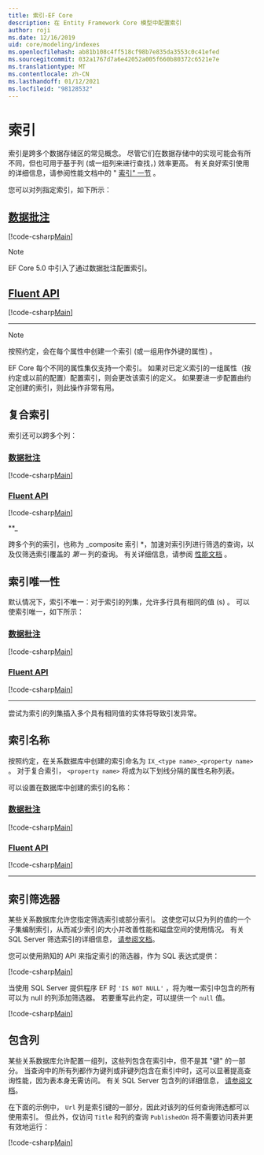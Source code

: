 ```yaml
---
title: 索引-EF Core
description: 在 Entity Framework Core 模型中配置索引
author: roji
ms.date: 12/16/2019
uid: core/modeling/indexes
ms.openlocfilehash: ab81b108c4ff518cf98b7e835da3553c0c41efed
ms.sourcegitcommit: 032a1767d7a6e42052a005f660b80372c6521e7e
ms.translationtype: MT
ms.contentlocale: zh-CN
ms.lasthandoff: 01/12/2021
ms.locfileid: "98128532"
---
```

# <a name="indexes"></a>索引

索引是跨多个数据存储区的常见概念。 尽管它们在数据存储中的实现可能会有所不同，但也可用于基于列 (或一组列来进行查找，) 效率更高。 有关良好索引使用的详细信息，请参阅性能文档中的 " [索引" 一节](xref:core/performance/efficient-querying#use-indexes-properly) 。

您可以对列指定索引，如下所示：

## <a name="data-annotations"></a>[数据批注](#tab/data-annotations)

[!code-csharp[Main](../../../samples/core/Modeling/DataAnnotations/Index.cs?name=Index&highlight=1)]

> [!NOTE]
> EF Core 5.0 中引入了通过数据批注配置索引。

## <a name="fluent-api"></a>[Fluent API](#tab/fluent-api)

[!code-csharp[Main](../../../samples/core/Modeling/FluentAPI/Index.cs?name=Index&highlight=4)]

***

> [!NOTE]
> 按照约定，会在每个属性中创建一个索引 (或一组用作外键的属性) 。
>
> EF Core 每个不同的属性集仅支持一个索引。 如果对已定义索引的一组属性（按约定或以前的配置）配置索引，则会更改该索引的定义。 如果要进一步配置由约定创建的索引，则此操作非常有用。

## <a name="composite-index"></a>复合索引

索引还可以跨多个列：

### <a name="data-annotations"></a>[数据批注](#tab/data-annotations)

[!code-csharp[Main](../../../samples/core/Modeling/DataAnnotations/IndexComposite.cs?name=Composite&highlight=1)]

### <a name="fluent-api"></a>[Fluent API](#tab/fluent-api)

[!code-csharp[Main](../../../samples/core/Modeling/FluentAPI/IndexComposite.cs?name=Composite&highlight=4)]

**_

跨多个列的索引，也称为 _composite 索引 *，加速对索引列进行筛选的查询，以及仅筛选索引覆盖的 *第一* 列的查询。 有关详细信息，请参阅 [性能文档](xref:core/performance/efficient-querying#use-indexes-properly) 。

## <a name="index-uniqueness"></a>索引唯一性

默认情况下，索引不唯一：对于索引的列集，允许多行具有相同的值 (s) 。 可以使索引唯一，如下所示：

### <a name="data-annotations"></a>[数据批注](#tab/data-annotations)

[!code-csharp[Main](../../../samples/core/Modeling/DataAnnotations/IndexUnique.cs?name=IndexUnique&highlight=1)]

### <a name="fluent-api"></a>[Fluent API](#tab/fluent-api)

[!code-csharp[Main](../../../samples/core/Modeling/FluentAPI/IndexUnique.cs?name=IndexUnique&highlight=5)]

***

尝试为索引的列集插入多个具有相同值的实体将导致引发异常。

## <a name="index-name"></a>索引名称

按照约定，在关系数据库中创建的索引命名为 `IX_<type name>_<property name>` 。 对于复合索引， `<property name>` 将成为以下划线分隔的属性名称列表。

可以设置在数据库中创建的索引的名称：

### <a name="data-annotations"></a>[数据批注](#tab/data-annotations)

[!code-csharp[Main](../../../samples/core/Modeling/DataAnnotations/IndexName.cs?name=IndexName&highlight=1)]

### <a name="fluent-api"></a>[Fluent API](#tab/fluent-api)

[!code-csharp[Main](../../../samples/core/Modeling/FluentAPI/IndexName.cs?name=IndexName&highlight=5)]

***

## <a name="index-filter"></a>索引筛选器

某些关系数据库允许您指定筛选索引或部分索引。 这使您可以只为列的值的一个子集编制索引，从而减少索引的大小并改善性能和磁盘空间的使用情况。 有关 SQL Server 筛选索引的详细信息， [请参阅文档](/sql/relational-databases/indexes/create-filtered-indexes)。

您可以使用熟知的 API 来指定索引的筛选器，作为 SQL 表达式提供：

[!code-csharp[Main](../../../samples/core/Modeling/FluentAPI/IndexFilter.cs?name=IndexFilter&highlight=5)]

当使用 SQL Server 提供程序 EF 时 `'IS NOT NULL'` ，将为唯一索引中包含的所有可以为 null 的列添加筛选器。 若要重写此约定，可以提供一个 `null` 值。

[!code-csharp[Main](../../../samples/core/Modeling/FluentAPI/IndexNoFilter.cs?name=IndexNoFilter&highlight=6)]

## <a name="included-columns"></a>包含列

某些关系数据库允许配置一组列，这些列包含在索引中，但不是其 "键" 的一部分。 当查询中的所有列都作为键列或非键列包含在索引中时，这可以显著提高查询性能，因为表本身无需访问。 有关 SQL Server 包含列的详细信息， [请参阅文档](/sql/relational-databases/indexes/create-indexes-with-included-columns)。

在下面的示例中， `Url` 列是索引键的一部分，因此对该列的任何查询筛选都可以使用索引。 但此外，仅访问 `Title` 和列的查询 `PublishedOn` 将不需要访问表并更有效地运行：

[!code-csharp[Main](../../../samples/core/Modeling/FluentAPI/IndexInclude.cs?name=IndexInclude&highlight=5-9)]
